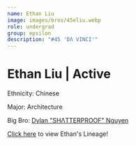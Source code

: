 ```yaml
---
name: Ethan Liu
image: images/bros/45eliu.webp
role: undergrad
group: epsilon
description: "#45 'DΛ VINCI'"
---
```


# Ethan Liu | Active
Ethnicity: Chinese

Major: Architecture

Big Bro: [Dylan "SHΛTTERPROOF" Nguyen](34dnguyen)

[Click here](/ujis/) to view Ethan's Lineage!